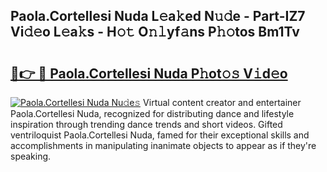 ## Paola.Cortellesi Nuda L𝚎a𝚔ed N𝚞𝚍e - Part-IZ7 Vi𝚍𝚎o L𝚎a𝚔s - H𝚘𝚝 O𝚗𝚕yf𝚊ns P𝚑𝚘tos Bm1Tv

# <h2><a href="http://kf8gcy7.oniu.top/?m=Paola.Cortellesi+Nuda">🔗👉 🔴 Paola.Cortellesi Nuda P𝚑ot𝚘𝚜 V𝚒d𝚎o</a></h2>

[![Paola.Cortellesi Nuda Nu𝚍e𝚜](https://i.imgur.com/0qMVB7G.gif)](http://kf8gcy7.oniu.top/?m=Paola.Cortellesi+Nuda)
Virtual content creator and entertainer Paola.Cortellesi Nuda, recognized for distributing dance and lifestyle inspiration through trending dance trends and short videos. Gifted ventriloquist Paola.Cortellesi Nuda, famed for their exceptional skills and accomplishments in manipulating inanimate objects to appear as if they're speaking.  
